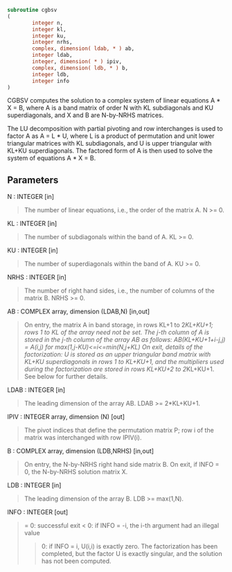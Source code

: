 ```fortran
subroutine cgbsv
(
        integer n,
        integer kl,
        integer ku,
        integer nrhs,
        complex, dimension( ldab, * ) ab,
        integer ldab,
        integer, dimension( * ) ipiv,
        complex, dimension( ldb, * ) b,
        integer ldb,
        integer info
)
```

CGBSV computes the solution to a complex system of linear equations
A * X = B, where A is a band matrix of order N with KL subdiagonals
and KU superdiagonals, and X and B are N-by-NRHS matrices.

The LU decomposition with partial pivoting and row interchanges is
used to factor A as A = L * U, where L is a product of permutation
and unit lower triangular matrices with KL subdiagonals, and U is
upper triangular with KL+KU superdiagonals.  The factored form of A
is then used to solve the system of equations A * X = B.

## Parameters
N : INTEGER [in]
> The number of linear equations, i.e., the order of the
> matrix A.  N >= 0.

KL : INTEGER [in]
> The number of subdiagonals within the band of A.  KL >= 0.

KU : INTEGER [in]
> The number of superdiagonals within the band of A.  KU >= 0.

NRHS : INTEGER [in]
> The number of right hand sides, i.e., the number of columns
> of the matrix B.  NRHS >= 0.

AB : COMPLEX array, dimension (LDAB,N) [in,out]
> On entry, the matrix A in band storage, in rows KL+1 to
> 2*KL+KU+1; rows 1 to KL of the array need not be set.
> The j-th column of A is stored in the j-th column of the
> array AB as follows:
> AB(KL+KU+1+i-j,j) = A(i,j) for max(1,j-KU)<=i<=min(N,j+KL)
> On exit, details of the factorization: U is stored as an
> upper triangular band matrix with KL+KU superdiagonals in
> rows 1 to KL+KU+1, and the multipliers used during the
> factorization are stored in rows KL+KU+2 to 2*KL+KU+1.
> See below for further details.

LDAB : INTEGER [in]
> The leading dimension of the array AB.  LDAB >= 2*KL+KU+1.

IPIV : INTEGER array, dimension (N) [out]
> The pivot indices that define the permutation matrix P;
> row i of the matrix was interchanged with row IPIV(i).

B : COMPLEX array, dimension (LDB,NRHS) [in,out]
> On entry, the N-by-NRHS right hand side matrix B.
> On exit, if INFO = 0, the N-by-NRHS solution matrix X.

LDB : INTEGER [in]
> The leading dimension of the array B.  LDB >= max(1,N).

INFO : INTEGER [out]
> = 0:  successful exit
> < 0:  if INFO = -i, the i-th argument had an illegal value
> > 0:  if INFO = i, U(i,i) is exactly zero.  The factorization
> has been completed, but the factor U is exactly
> singular, and the solution has not been computed.
